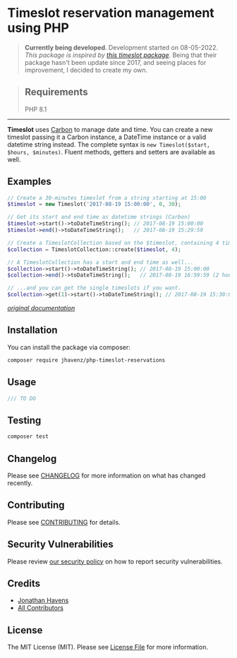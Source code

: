 # Timeslot reservation management using PHP

> **Currently being developed**. Development started on 08-05-2022.
> _This package is inspired by [this timeslot package](https://github.com/gpaddis/timeslot)._ 
> Being that their package hasn't been update since 2017, and seeing places for improvement, I decided to create my own.

> ## Requirements
> PHP 8.1

---
**Timeslot** uses [Carbon](https://github.com/briannesbitt/Carbon) to manage date and time.
You can create a new timeslot passing it a Carbon instance, a DateTime instance or a valid datetime string instead. The complete syntax is `new Timeslot($start, $hours, $minutes)`. Fluent methods, getters and setters are available as well.

## Examples
```php
// Create a 30-minutes timeslot from a string starting at 15:00
$timeslot = new Timeslot('2017-08-19 15:00:00', 0, 30);

// Get its start and end time as datetime strings (Carbon)
$timeslot->start()->toDateTimeString(); // 2017-08-19 15:00:00
$timeslot->end()->toDateTimeString();   // 2017-08-19 15:29:59

// Create a TimeslotCollection based on the $timeslot, containing 4 timeslots
$collection = TimeslotCollection::create($timeslot, 4);

// A TimeslotCollection has a start and end time as well...
$collection->start()->toDateTimeString(); // 2017-08-19 15:00:00
$collection->end()->toDateTimeString();   // 2017-08-19 16:59:59 (2 hours later)

// ...and you can get the single timeslots if you want.
$collection->get(1)->start()->toDateTimeString(); // 2017-08-19 15:30:00 (second timeslot in the collection)
```
_[original documentation](https://github.com/gpaddis/timeslot)_

## Installation

You can install the package via composer:

```bash
composer require jhavenz/php-timeslot-reservations
```

## Usage

```php
/// TO DO
```

## Testing

```bash
composer test
```

## Changelog

Please see [CHANGELOG](CHANGELOG.md) for more information on what has changed recently.

## Contributing

Please see [CONTRIBUTING](https://github.com/spatie/.github/blob/main/CONTRIBUTING.md) for details.

## Security Vulnerabilities

Please review [our security policy](../../security/policy) on how to report security vulnerabilities.

## Credits

- [Jonathan Havens](https://github.com/jhavenz)
- [All Contributors](../../contributors)

## License

The MIT License (MIT). Please see [License File](LICENSE.md) for more information.
